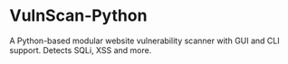 # VulnScan-Python
A Python-based modular website vulnerability scanner with GUI and CLI support. Detects SQLi, XSS and more.
